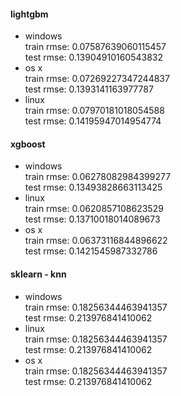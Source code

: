 #### lightgbm

* windows  
train rmse: 0.07587639060115457  
test rmse: 0.13904910160543832  
* os x  
train rmse: 0.07269227347244837  
test rmse: 0.1393141163977787  
* linux  
train rmse: 0.07970181018054588  
test rmse: 0.14195947014954774  

#### xgboost

* windows  
train rmse: 0.06278082984399277  
test rmse: 0.13493828663113425  
* linux  
train rmse: 0.0620857108623529  
test rmse: 0.13710018014089673   
* os x  
train rmse: 0.06373116844896622  
test rmse: 0.1421545987332786   


#### sklearn - knn

* windows  
train rmse: 0.18256344463941357  
test rmse: 0.213976841410062  
* linux  
train rmse: 0.18256344463941357  
test rmse: 0.213976841410062  
* os x  
train rmse: 0.18256344463941357  
test rmse: 0.213976841410062  
